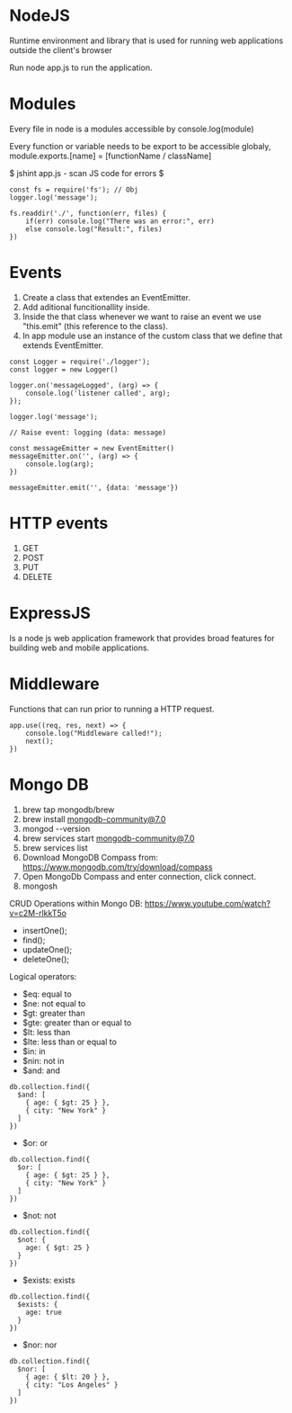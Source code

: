 # NodeJS
Runtime environment and library that is used for running web applications outside the client's browser

Run node app.js to run the application.

# Modules
Every file in node is a modules accessible by console.log(module)

Every function or variable needs to be export to be accessible globaly, module.exports.[name] = [functionName / className]

$ jshint app.js - scan JS code for errors $

```
const fs = require('fs'); // Obj
logger.log('message');

fs.readdir('./', function(err, files) {
    if(err) console.log("There was an error:", err)
    else console.log("Result:", files)
})
```   

# Events
1. Create a class that extendes an EventEmitter.
2. Add aditional funcitionallity inside.
3. Inside the that class whenever we want to raise an event we use "this.emit" (this reference to the class).
4. In app module use an instance of the custom class that we define that extends EventEmitter.

```
const Logger = require('./logger');
const logger = new Logger()

logger.on('messageLogged', (arg) => {
    console.log('listener called', arg);
});

logger.log('message');

// Raise event: logging (data: message)

const messageEmitter = new EventEmitter()
messageEmitter.on('', (arg) => {
    console.log(arg);
})

messageEmitter.emit('', {data: 'message'})
```

# HTTP events
1. GET
2. POST 
3. PUT
4. DELETE

# ExpressJS
Is a node js web application framework that provides broad features for building web and mobile applications. 

# Middleware
Functions that can run prior to running a HTTP request. 

```
app.use((req, res, next) => {
    console.log("Middleware called!");
    next();
})
```

# Mongo DB
1. brew tap mongodb/brew
2. brew install mongodb-community@7.0
3. mongod --version
4. brew services start mongodb-community@7.0
5. brew services list
6. Download MongoDB Compass from: https://www.mongodb.com/try/download/compass
7. Open MongoDb Compass and enter connection, click connect.
8. mongosh

CRUD Operations within Mongo DB: https://www.youtube.com/watch?v=c2M-rlkkT5o
- insertOne();
- find(); 
- updateOne();
- deleteOne();

Logical operators:
- $eq: equal to
- $ne: not equal to
- $gt: greater than
- $gte: greater than or equal to
- $lt: less than
- $lte: less than or equal to
- $in: in
- $nin: not in
- $and: and
```
db.collection.find({
  $and: [
    { age: { $gt: 25 } },
    { city: "New York" }
  ]
})
```
- $or: or
```
db.collection.find({
  $or: [
    { age: { $gt: 25 } },
    { city: "New York" }
  ]
})
```
- $not: not
```
db.collection.find({
  $not: {
    age: { $gt: 25 }
  }
})
```
- $exists: exists
```
db.collection.find({
  $exists: {
    age: true
  }
})
```
- $nor: nor
```
db.collection.find({
  $nor: [
    { age: { $lt: 20 } },
    { city: "Los Angeles" }
  ]
})
```

